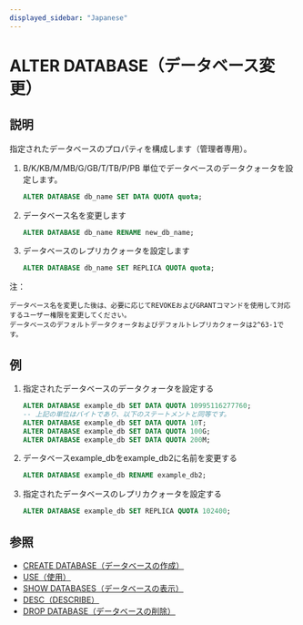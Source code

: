 ```yaml
---
displayed_sidebar: "Japanese"
---
```


# ALTER DATABASE（データベース変更）

## 説明

指定されたデータベースのプロパティを構成します（管理者専用）。

1. B/K/KB/M/MB/G/GB/T/TB/P/PB 単位でデータベースのデータクォータを設定します。

    ```sql
    ALTER DATABASE db_name SET DATA QUOTA quota;
    ```

2. データベース名を変更します

    ```sql
    ALTER DATABASE db_name RENAME new_db_name;
    ```

3. データベースのレプリカクォータを設定します

    ```sql
    ALTER DATABASE db_name SET REPLICA QUOTA quota;
    ```

注：

```plain text
データベース名を変更した後は、必要に応じてREVOKEおよびGRANTコマンドを使用して対応するユーザー権限を変更してください。
データベースのデフォルトデータクォータおよびデフォルトレプリカクォータは2^63-1です。
```

## 例

1. 指定されたデータベースのデータクォータを設定する

    ```SQL
    ALTER DATABASE example_db SET DATA QUOTA 10995116277760;
    -- 上記の単位はバイトであり、以下のステートメントと同等です。
    ALTER DATABASE example_db SET DATA QUOTA 10T;
    ALTER DATABASE example_db SET DATA QUOTA 100G;
    ALTER DATABASE example_db SET DATA QUOTA 200M;
    ```

2. データベースexample_dbをexample_db2に名前を変更する

    ```SQL
    ALTER DATABASE example_db RENAME example_db2;
    ```

3. 指定されたデータベースのレプリカクォータを設定する

    ```SQL
    ALTER DATABASE example_db SET REPLICA QUOTA 102400;
    ```

## 参照

- [CREATE DATABASE（データベースの作成）](CREATE_DATABASE.md)
- [USE（使用）](../data-definition/USE.md)
- [SHOW DATABASES（データベースの表示）](../data-manipulation/SHOW_DATABASES.md)
- [DESC（DESCRIBE）](../Utility/DESCRIBE.md)
- [DROP DATABASE（データベースの削除）](../data-definition/DROP_DATABASE.md)
